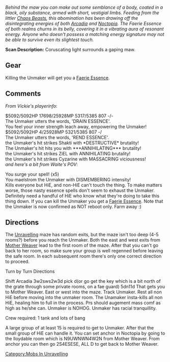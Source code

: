*Behind the maw you can make out some semblance of a body, coated in a
black, oily substance, armed with short, vestigial limbs. Feeding from
the littler [Chaos Beasts](Chaos_Beast.md "wikilink"), this abomination
has been drawing off the disintegrating energies of both
[Arcadia](:Category:Arcadia.md "wikilink") and
[Noctopia](:Category:Noctopia.md "wikilink"). The Faerie Essence of both
realms churns in its belly, covering it in a vibrating aura of resonant
energy. Anyone who doesn't possess a matching energy signature may not
be able to survive even its slightest touch.*

**Scan Description:** Coruscating light surrounds a gaping maw.

## Gear

Killing the Unmaker will get you a [Faerie
Essence](Faerie_Essence "wikilink").

## Comments

*From Vickie's playerinfo*:

$5092/5092HP 17698/25928MP 5317/5385 807 -/-  
The Unmaker utters the words, 'DRAIN ESSENCE'.  
You feel your inner strength leach away, empowering the Unmaker!  
$5092/5092HP 4/25928MP 5321/5385 807 -/  
The Unmaker utters the words, 'REND ESSENCE'.  
the Unmaker's hit strikes Shakti with \*DESTRUCTIVE\* brutality!  
The Unmaker's hit hits you with \*\*\*ANNIHILATING\*\*\* brutality!  
the Unmaker's hit strikes ZiEL with ANNIHILATING brutality!  
the Unmaker's hit strikes Cyzarine with MASSACRING viciousness!  
*and here's a bit from Waite's POV*:

You surge your spell! (x5)  
You maelstrom the Unmaker with DISMEMBERING intensity!  
Kills everyone but HiE, and non-HiE can't touch the thing. To make
matters worse, those nasty essence spells don't seem to exhaust the
Unmaker. Definitely need a handful of HiE who know what they're doing to
take this thing down. If you can kill the Unmaker you get a [Faerie
Essence](Faerie_Essence "wikilink"). Note that the Unmaker is now
confirmed as NOT reboot only. Farm away :)

## Directions

The [Unravelling](:Category:Unravelling.md "wikilink") maze has random
exits, but the maze isn't too deep (4-5 rooms?) before you reach the
Unmaker. Both the east and west exits from [Mother
Weaver](Mother_Weaver "wikilink") lead to the first room of the maze.
After that you can't go back to her room, so make sure your group is
well regenned before leaving the safe room. In each subsequent room
there's only one correct direction to proceed.

Turn by Turn Directions

Shift Arcadia 3w2sws2w3d pick d(or go get the key which is a bit north
of the grate through some private rooms, on a fae guard) 5dn11d That
gets you to Mother Weaver. East or west into the maze. Track Unmaker.
Rest all non HiE before moving into the unmaker room. The Unamaker
insta-kills all non HiE, healing him to full in the process. Prs should
augement mass comf as high as he/she can. Unmaker is NOHOG. Unmaker has
racial tranquillity.

Crew required: 1 tank and lots of bang

A large group of at least 15 is required to get to Unmaker. After that
the small group of HiE can handle it. You can set anchor in Noctopia by
going to the lloydable room which is N9UWNWN4W2N from Mother Weaver.
From anchor you can then go 2S4ESESE, ALL D to get back to Mother
Weaver.

[Category:Mobs In Unravelling](Category:Mobs_In_Unravelling "wikilink")
